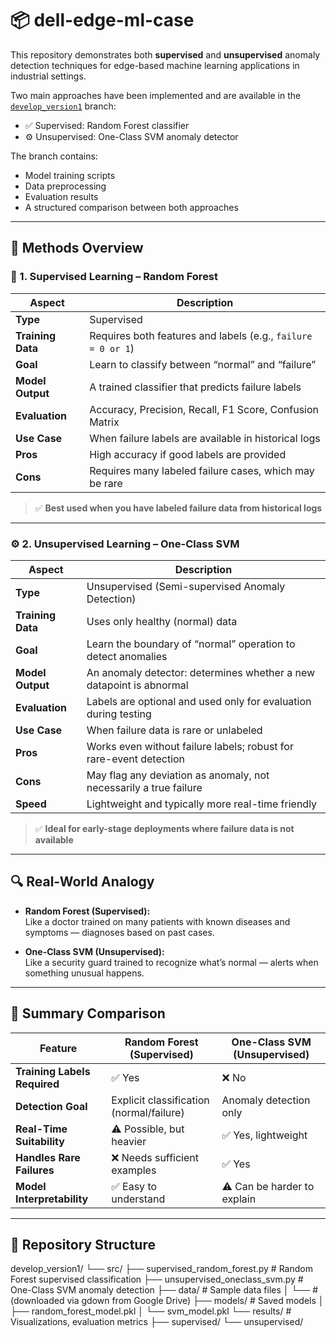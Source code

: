 # 📦 dell-edge-ml-case

This repository demonstrates both **supervised** and **unsupervised** anomaly detection techniques for edge-based machine learning applications in industrial settings.

Two main approaches have been implemented and are available in the [`develop_version1`](https://github.com/VbsmRobotic/dell-edge-ml-case.git) branch:

- ✅ Supervised: Random Forest classifier
- ⚙️ Unsupervised: One-Class SVM anomaly detector

The branch contains:
- Model training scripts
- Data preprocessing
- Evaluation results
- A structured comparison between both approaches

---

## 📘 Methods Overview

### 🧠 1. Supervised Learning – Random Forest

| Aspect              | Description                                                                 |
|---------------------|-----------------------------------------------------------------------------|
| **Type**            | Supervised                                                                  |
| **Training Data**   | Requires both features and labels (e.g., `failure = 0 or 1`)                 |
| **Goal**            | Learn to classify between “normal” and “failure”                             |
| **Model Output**    | A trained classifier that predicts failure labels                            |
| **Evaluation**      | Accuracy, Precision, Recall, F1 Score, Confusion Matrix                      |
| **Use Case**        | When failure labels are available in historical logs                         |
| **Pros**            | High accuracy if good labels are provided                                    |
| **Cons**            | Requires many labeled failure cases, which may be rare                      |

> ✅ **Best used when you have labeled failure data from historical logs**

---

### ⚙️ 2. Unsupervised Learning – One-Class SVM

| Aspect              | Description                                                                 |
|---------------------|-----------------------------------------------------------------------------|
| **Type**            | Unsupervised (Semi-supervised Anomaly Detection)                            |
| **Training Data**   | Uses only healthy (normal) data                                              |
| **Goal**            | Learn the boundary of “normal” operation to detect anomalies                |
| **Model Output**    | An anomaly detector: determines whether a new datapoint is abnormal          |
| **Evaluation**      | Labels are optional and used only for evaluation during testing              |
| **Use Case**        | When failure data is rare or unlabeled                                       |
| **Pros**            | Works even without failure labels; robust for rare-event detection           |
| **Cons**            | May flag any deviation as anomaly, not necessarily a true failure            |
| **Speed**           | Lightweight and typically more real-time friendly                           |

> ✅ **Ideal for early-stage deployments where failure data is not available**

---

## 🔍 Real-World Analogy

- **Random Forest (Supervised):**  
  Like a doctor trained on many patients with known diseases and symptoms — diagnoses based on past cases.

- **One-Class SVM (Unsupervised):**  
  Like a security guard trained to recognize what’s normal — alerts when something unusual happens.

---

## 📝 Summary Comparison

| Feature                     | Random Forest (Supervised)        | One-Class SVM (Unsupervised)     |
|-----------------------------|-----------------------------------|----------------------------------|
| **Training Labels Required**| ✅ Yes                             | ❌ No                             |
| **Detection Goal**          | Explicit classification (normal/failure) | Anomaly detection only     |
| **Real-Time Suitability**   | ⚠️ Possible, but heavier           | ✅ Yes, lightweight               |
| **Handles Rare Failures**   | ❌ Needs sufficient examples       | ✅ Yes                            |
| **Model Interpretability**  | ✅ Easy to understand              | ⚠️ Can be harder to explain       |

---

## 📂 Repository Structure

develop_version1/
└── src/
├── supervised_random_forest.py # Random Forest supervised classification
├── unsupervised_oneclass_svm.py # One-Class SVM anomaly detection
├── data/ # Sample data files
│   └── # (downloaded via gdown from Google Drive)
├── models/ # Saved models
│   ├── random_forest_model.pkl
│   └── svm_model.pkl
└── results/ # Visualizations, evaluation metrics
	├── supervised/
	└── unsupervised/